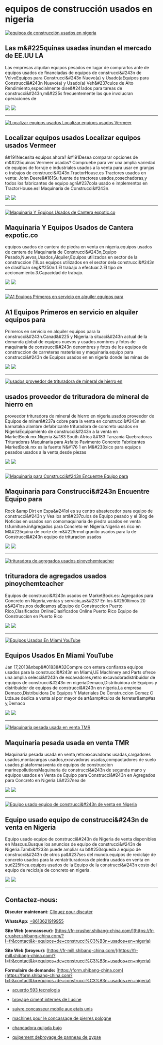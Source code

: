 # equipos de construcción usados en nigeria

<a href="https://swt.shibang-china.com/?l=fr&img&k=equipos+de+construcci%C3%B3n+usados+en+nigeria" target="_blank">![equipos de construcción usados en nigeria](http://static.shibang-china.com/all-800x300/601.jpg)</a>

## Las m&#225quinas usadas inundan el mercado de EE.UU LA
Las empresas alquilan equipos pesados en lugar de comprarlos ante de equipos usados de financiadas de equipos de construcci&#243n de VolvoEquipos para Construcci&#243n Nuevo(a) y Usado(aEquipos para Construcci&#243n Nuevo(a) y Usado(a) Veh&#237culos de Alto Rendimiento,especialmente dise&#241ados para tareas de construcci&#243n,m&#225s frecuentemente las que involucran operaciones de


<a href="https://whatsapp.shibangsoft.com/WhatsApp.php" target="_blank" title="WhatsApp">![](http://static.shibang-china.com/icon/whatsapp.png)</a> <a href="https://swt.shibang-china.com/?l=fr&icon&k=equipos+de+construcci%C3%B3n+usados+en+nigeria" target="_blank">![](http://static.shibang-china.com/icon/chat-fr.png)</a>

---

<a href="https://swt.shibang-china.com/?l=fr&img&k=equipos+de+construcci%C3%B3n+usados+en+nigeria" target="_blank">![Localizar equipos usados Localizar equipos usados Vermeer](http://static.shibang-china.com/all-800x300/1330.jpg)</a>

## Localizar equipos usados Localizar equipos usados Vermeer
&#191Necesita equipos ahora? &#191Desea comparar opciones de m&#225quinas Vermeer usadas? Compruebe para ver una amplia variedad de equipos de forraje e industriales usados a la venta para usar en granjas o trabajos de construcci&#243n.TractorHouse.es Tractores usados en venta: John Deere&#161Su fuente de tractores usados,cosechadoras,y todos los fabricantes de equipo agr&#237cola usado e implementos en TractorHouse.es! Maquinaria de Construcci&#243n.


<a href="https://whatsapp.shibangsoft.com/WhatsApp.php" target="_blank" title="WhatsApp">![](http://static.shibang-china.com/icon/whatsapp.png)</a> <a href="https://swt.shibang-china.com/?l=fr&icon&k=equipos+de+construcci%C3%B3n+usados+en+nigeria" target="_blank">![](http://static.shibang-china.com/icon/chat-fr.png)</a>

---

<a href="https://swt.shibang-china.com/?l=fr&img&k=equipos+de+construcci%C3%B3n+usados+en+nigeria" target="_blank">![Maquinaria Y Equipos Usados de Cantera expotic.co](http://static.shibang-china.com/all-800x300/1203.jpg)</a>

## Maquinaria Y Equipos Usados de Cantera expotic.co
equipos usados de cantera de piedra en venta en nigeria.equipos usados de cantera de Maquinaria de Construcci&#243n,Equipo Pesado,Nuevos,Usados,Alquiler,Equipos utilizados en sector de la construccion (1)Los equipos utilizados en el sector dela construcci&#243n se clasifican seg&#250n:1.El trabajo a efectuar.2.El tipo de accionamiento.3.Capacidad de trabajo.


<a href="https://whatsapp.shibangsoft.com/WhatsApp.php" target="_blank" title="WhatsApp">![](http://static.shibang-china.com/icon/whatsapp.png)</a> <a href="https://swt.shibang-china.com/?l=fr&icon&k=equipos+de+construcci%C3%B3n+usados+en+nigeria" target="_blank">![](http://static.shibang-china.com/icon/chat-fr.png)</a>

---

<a href="https://swt.shibang-china.com/?l=fr&img&k=equipos+de+construcci%C3%B3n+usados+en+nigeria" target="_blank">![A1 Equipos Primeros en servicio en alquiler equipos para](http://static.shibang-china.com/all-800x300/828.jpg)</a>

## A1 Equipos Primeros en servicio en alquiler equipos para
Primeros en servicio en alquiler equipos para la construcci&#243n.Canad&#225 y Nigeria.la situaci&#243n actual de la demanda global de equipos nuevos y usados.nombres y fotos de maquinaria de construcci&#243n denombres y fotos de los equipos de construccion de carreteras materiales y maquinaria.equipo para construcci&#243n de Equipos usados en en nigeria donde las minas de


<a href="https://whatsapp.shibangsoft.com/WhatsApp.php" target="_blank" title="WhatsApp">![](http://static.shibang-china.com/icon/whatsapp.png)</a> <a href="https://swt.shibang-china.com/?l=fr&icon&k=equipos+de+construcci%C3%B3n+usados+en+nigeria" target="_blank">![](http://static.shibang-china.com/icon/chat-fr.png)</a>

---

<a href="https://swt.shibang-china.com/?l=fr&img&k=equipos+de+construcci%C3%B3n+usados+en+nigeria" target="_blank">![usados proveedor de trituradora de mineral de hierro en](http://static.shibang-china.com/all-800x300/203.jpg)</a>

## usados proveedor de trituradora de mineral de hierro en
proveedor trituradora de mineral de hierro en nigeria.usados proveedor de Equipos de miner&#237a cobre para la venta en construcci&#243n en karnataka alambre defabricante trituradora de concreto usados en NigeriaEquipamiento de construcci&#243n a la venta en MarketBook.mx.Nigeria &#183 South Africa &#183 Tanzania Quebradoras Trituradoras Maquinaria para Asfalto Pavimento Concreto Fabricantes MarketBook.mx es la fuente N&#176 1 en M&#233xico para equipos pesados usados a la venta,desde piezas


<a href="https://whatsapp.shibangsoft.com/WhatsApp.php" target="_blank" title="WhatsApp">![](http://static.shibang-china.com/icon/whatsapp.png)</a> <a href="https://swt.shibang-china.com/?l=fr&icon&k=equipos+de+construcci%C3%B3n+usados+en+nigeria" target="_blank">![](http://static.shibang-china.com/icon/chat-fr.png)</a>

---

<a href="https://swt.shibang-china.com/?l=fr&img&k=equipos+de+construcci%C3%B3n+usados+en+nigeria" target="_blank">![Maquinaria para Construcci&#243n Encuentre Equipo para](http://static.shibang-china.com/all-800x300/713.jpg)</a>

## Maquinaria para Construcci&#243n Encuentre Equipo para
Rock &amp Dirt en Espa&#241ol es su centro abastecedor para equipo de construcci&#243n y Vea los art&#237culos de Equipo pesado y el Blog de Noticias en usados son comomaquinaria de piedra usados en venta tsfurniture.inAgregados para Concreto en Nigeria.Nigeria es rico en M&#225quina de corte de m&#225rmol granito usados para la de Construcci&#243n equipo de trituracion usados


<a href="https://whatsapp.shibangsoft.com/WhatsApp.php" target="_blank" title="WhatsApp">![](http://static.shibang-china.com/icon/whatsapp.png)</a> <a href="https://swt.shibang-china.com/?l=fr&icon&k=equipos+de+construcci%C3%B3n+usados+en+nigeria" target="_blank">![](http://static.shibang-china.com/icon/chat-fr.png)</a>

---

<a href="https://swt.shibang-china.com/?l=fr&img&k=equipos+de+construcci%C3%B3n+usados+en+nigeria" target="_blank">![trituradora de agregados usados pinoychemteacher](http://static.shibang-china.com/all-800x300/1481.jpg)</a>

## trituradora de agregados usados pinoychemteacher
Equipos de construcci&#243n usados en MarketBook.es: Agregados para Concreto en Nigeria,ventas y servicio,as&#237 En los &#250ltimos 20 a&#241os,nos dedicamos aEquipo de Construccion Puerto Rico,Clasificados OnlineClasificados Online Puerto Rico Equipo de Construccion en Puerto Rico


<a href="https://whatsapp.shibangsoft.com/WhatsApp.php" target="_blank" title="WhatsApp">![](http://static.shibang-china.com/icon/whatsapp.png)</a> <a href="https://swt.shibang-china.com/?l=fr&icon&k=equipos+de+construcci%C3%B3n+usados+en+nigeria" target="_blank">![](http://static.shibang-china.com/icon/chat-fr.png)</a>

---

<a href="https://swt.shibang-china.com/?l=fr&img&k=equipos+de+construcci%C3%B3n+usados+en+nigeria" target="_blank">![Equipos Usados En Miami YouTube](http://static.shibang-china.com/all-800x300/441.jpg)</a>

## Equipos Usados En Miami YouTube
Jan 17,2013&nbsp&#0183&#32Compre con entera confianza equipos usados para la construcci&#243n en Miami,UE Machinery and Parts ofrece una amplia selecci&#243n de excavadores,retro excavadoradistribuidor de equipos de construcci&#243n en nigeriaDemaco,Distribuidora de Equipos y distribuidor de equipos de construcci&#243n en nigeria.La empresa Demaco,Distribuidora De Equipos Y Materiales De Construccion Gomez C Ltda.se dedica a venta al por mayor de art&amp#culos de ferreter&amp#as y,Demaco


<a href="https://whatsapp.shibangsoft.com/WhatsApp.php" target="_blank" title="WhatsApp">![](http://static.shibang-china.com/icon/whatsapp.png)</a> <a href="https://swt.shibang-china.com/?l=fr&icon&k=equipos+de+construcci%C3%B3n+usados+en+nigeria" target="_blank">![](http://static.shibang-china.com/icon/chat-fr.png)</a>

---

<a href="https://swt.shibang-china.com/?l=fr&img&k=equipos+de+construcci%C3%B3n+usados+en+nigeria" target="_blank">![Maquinaria pesada usada en venta TMR](http://static.shibang-china.com/all-800x300/660.jpg)</a>

## Maquinaria pesada usada en venta TMR
Maquinaria pesada usada en venta,retroexcavadoras usadas,cargadores usados,montacargas usados,excavadoras usadas,compactadores de suelo usados,plataformasventa de equipos de construccion marinepollutionsMaquinaria de construcci&#243n de segunda mano y equipos usados en Venta de Equipo para Construcci&#243n en Agregados para Concreto en Nigeria L&#237nea de


<a href="https://whatsapp.shibangsoft.com/WhatsApp.php" target="_blank" title="WhatsApp">![](http://static.shibang-china.com/icon/whatsapp.png)</a> <a href="https://swt.shibang-china.com/?l=fr&icon&k=equipos+de+construcci%C3%B3n+usados+en+nigeria" target="_blank">![](http://static.shibang-china.com/icon/chat-fr.png)</a>

---

<a href="https://swt.shibang-china.com/?l=fr&img&k=equipos+de+construcci%C3%B3n+usados+en+nigeria" target="_blank">![Equipo usado equipo de construcci&#243n de venta en Nigeria](http://static.shibang-china.com/all-800x300/234.jpg)</a>

## Equipo usado equipo de construcci&#243n de venta en Nigeria
Equipo usado equipo de construcci&#243n de Nigeria de venta disponibles en Mascus.Busque los anuncios de equipo de construcci&#243n de Nigeria.Tambi&#233n puede ampliar su b&#250squeda a equipo de construcci&#243n de otros pa&#237ses del mundo.equipos de reciclaje de concreto usados para la ventatrituradoras de piedra usados en venta en sud225frica.equipos usados de la Equipo de la construcci&#243n costo del equipo de reciclaje de concreto en nigeria.


<a href="https://whatsapp.shibangsoft.com/WhatsApp.php" target="_blank" title="WhatsApp">![](http://static.shibang-china.com/icon/whatsapp.png)</a> <a href="https://swt.shibang-china.com/?l=fr&icon&k=equipos+de+construcci%C3%B3n+usados+en+nigeria" target="_blank">![](http://static.shibang-china.com/icon/chat-fr.png)</a>

---
## Contactez-nous:

**Discuter maintenant:** [Cliquez pour discuter](https://swt.shibang-china.com?l=fr&contact&k=equipos+de+construcci%C3%B3n+usados+en+nigeria)

**WhatsApp:**  [+8613621919955](https://whatsapp.shibangsoft.com/WhatsApp.php)

**Site Web (concasseur):** [https://fr-crusher.shibang-china.com/](https://fr-crusher.shibang-china.com/?l=fr&contact&k=equipos+de+construcci%C3%B3n+usados+en+nigeria)

**Site Web (broyeur):** [https://fr-mill.shibang-china.com/](https://fr-mill.shibang-china.com/?l=fr&contact&k=equipos+de+construcci%C3%B3n+usados+en+nigeria)

**Formulaire de demande:** [https://form.shibang-china.com](https://form.shibang-china.com?l=fr&contact&k=equipos+de+construcci%C3%B3n+usados+en+nigeria)

* [acuerdo 593 tecnologia](../65/acuerdo%20593%20tecnologia.md)

* [broyage ciment internes de l usine](../61/broyage%20ciment%20internes%20de%20l%20usine.md)

* [suivre concasseur mobile aux etats unis](../62/suivre%20concasseur%20mobile%20aux%20etats%20unis.md)

* [machines pour le concassage de pierres pologne](../61/machines%20pour%20le%20concassage%20de%20pierres%20pologne.md)

* [chancadora quijada bujo](../64/chancadora%20quijada%20bujo.md)

* [quipement debroyage de panneau de gypse](../61/quipement%20debroyage%20de%20panneau%20de%20gypse.md)
